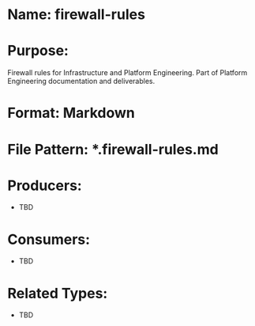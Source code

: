 # Name: firewall-rules

# Purpose:
Firewall rules for Infrastructure and Platform Engineering. Part of Platform Engineering documentation and deliverables.

# Format: Markdown

# File Pattern: *.firewall-rules.md

# Producers:
- TBD

# Consumers:
- TBD

# Related Types:
- TBD
